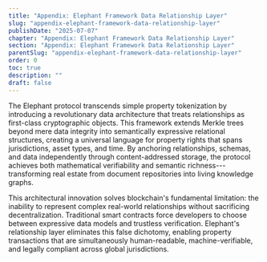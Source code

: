 ```yaml
---
title: "Appendix: Elephant Framework Data Relationship Layer"
slug: "appendix-elephant-framework-data-relationship-layer"
publishDate: "2025-07-07"
chapter: "Appendix: Elephant Framework Data Relationship Layer"
section: "Appendix: Elephant Framework Data Relationship Layer"
parentSlug: "appendix-elephant-framework-data-relationship-layer"
order: 0
toc: true
description: ""
draft: false
---
```


The Elephant protocol transcends simple property tokenization by introducing a
revolutionary data architecture that treats relationships as first-class
cryptographic objects. This framework extends Merkle trees beyond mere data
integrity into semantically expressive relational structures, creating a
universal language for property rights that spans jurisdictions, asset types,
and time. By anchoring relationships, schemas, and data independently through
content-addressed storage, the protocol achieves both mathematical verifiability
and semantic richness---transforming real estate from document repositories into
living knowledge graphs.

This architectural innovation solves blockchain's fundamental limitation: the
inability to represent complex real-world relationships without sacrificing
decentralization. Traditional smart contracts force developers to choose between
expressive data models and trustless verification. Elephant's relationship layer
eliminates this false dichotomy, enabling property transactions that are
simultaneously human-readable, machine-verifiable, and legally compliant across
global jurisdictions.
